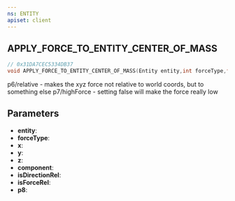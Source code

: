 ```yaml
---
ns: ENTITY
apiset: client
---
```

## APPLY_FORCE_TO_ENTITY_CENTER_OF_MASS

```c
// 0x31DA7CEC5334DB37
void APPLY_FORCE_TO_ENTITY_CENTER_OF_MASS(Entity entity,int forceType,float x,float y,float z,int component,BOOL isDirectionRel,BOOL isForceRel,BOOL p8);
```

p6/relative - makes the xyz force not relative to world coords, but to something else
p7/highForce - setting false will make the force really low

## Parameters
* **entity**:
* **forceType**:
* **x**:
* **y**:
* **z**:
* **component**:
* **isDirectionRel**:
* **isForceRel**:
* **p8**:



